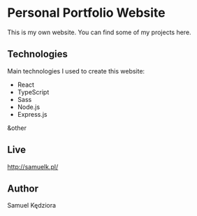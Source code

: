 # Personal Portfolio Website
This is my own website. You can find some of my projects here.
	
## Technologies
Main technologies I used to create this website:
* React
* TypeScript
* Sass
* Node.js
* Express.js

&other
	
## Live
http://samuelk.pl/

## Author
Samuel Kędziora
